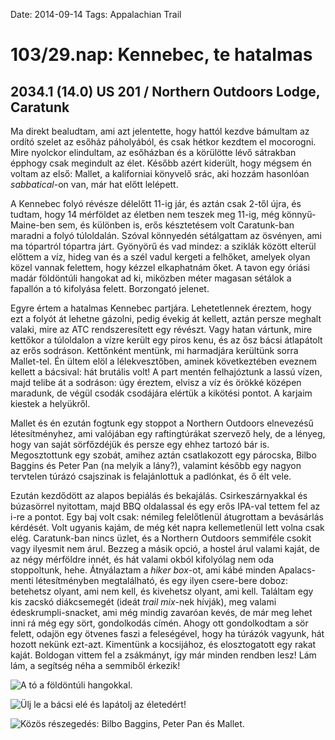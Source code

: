 Date: 2014-09-14
Tags: Appalachian Trail

# 103/29.nap: Kennebec, te hatalmas

## 2034.1 (14.0) US 201 / Northern Outdoors Lodge, Caratunk

Ma direkt bealudtam, ami azt jelentette, hogy hattól kezdve bámultam az ordító szelet az esőház páholyából, és csak hétkor kezdtem el mocorogni. Mire nyolckor elindultam, az esőházban és a körülötte lévő sátrakban épphogy csak megindult az élet. Később azért kiderült, hogy mégsem én voltam az első: Mallet, a kaliforniai könyvelő srác, aki hozzám hasonlóan *sabbatical*-on van, már hat előtt lelépett.

A Kennebec folyó révésze délelőtt 11-ig jár, és aztán csak 2-től újra, és tudtam, hogy 14 mérföldet az életben nem teszek meg 11-ig, még könnyű-Maine-ben sem, és különben is, erős késztetésem volt Caratunk-ban maradni a folyó túloldalán. Szóval könnyedén sétálgattam az ösvényen, ami ma tópartról tópartra járt. Gyönyörű és vad mindez: a sziklák között elterül előttem a víz, hideg van és a szél vadul kergeti a felhőket, amelyek olyan közel vannak felettem, hogy kézzel elkaphatnám őket. A tavon egy óriási madár földöntúli hangokat ad ki, miközben méter magasan sétálok a fapallón a tó kifolyása felett. Borzongató jelenet.

Egyre értem a hatalmas Kennebec partjára. Lehetetlennek éreztem, hogy ezt a folyót át lehetne gázolni, pedig évekig át kellett, aztán persze meghalt valaki, mire az ATC rendszeresített egy révészt. Vagy hatan vártunk, mire kettőkor a túloldalon a vízre került egy piros kenu, és az ősz bácsi átlapátolt az erős sodráson. Kettőnként mentünk, mi harmadjára kerültünk sorra Mallet-tel. Én ültem elöl a lélekvesztőben, aminek következtében eveznem kellett a bácsival: hát brutális volt! A part mentén felhajóztunk a lassú vízen, majd telibe át a sodráson: úgy éreztem, elvisz a víz és örökké középen maradunk, de végül csodák csodájára elértük a kikötési pontot. A karjaim kiestek a helyükről.

Mallet és én ezután fogtunk egy stoppot a Northern Outdoors elnevezésű létesítményhez, ami valójában egy raftingtúrákat szervező hely, de a lényeg, hogy van saját sörfőzdéjük és persze egy ehhez tartozó bár is. Megosztottunk egy szobát, amihez aztán csatlakozott egy párocska, Bilbo Baggins és Peter Pan (na melyik a lány?), valamint később egy nagyon tervtelen túrázó csajszinak is felajánlottuk a padlónkat, és ő élt vele.

Ezután kezdődött az alapos bepiálás és bekajálás. Csirkeszárnyakkal és búzasörrel nyitottam, majd BBQ oldalassal és egy erős IPA-val tettem fel az i-re a pontot. Egy baj volt csak: némileg felelőtlenül átugrottam a bevásárlás kérdését. Volt ugyanis kajám, de még két napra kellemetlenül lett volna csak elég. Caratunk-ban nincs üzlet, és a Northern Outdoors semmiféle csokit vagy ilyesmit nem árul. Bezzeg a másik opció, a hostel árul valami kaját, de az négy mérföldre innét, és hát valami okból kifolyólag nem oda stoppoltunk, hehe. Átnyálaztam a *hiker box*-ot, ami kábé minden Apalacs-menti létesítményben megtalálható, és egy ilyen csere-bere doboz: betehetsz olyant, ami nem kell, és kivehetsz olyant, ami kell. Találtam egy kis zacskó diákcsemegét (ideát *trail mix*-nek hívják), meg valami édeskrumpli-snacket, ami még mindig zavaróan kevés, de már meg lehet inni rá még egy sört, gondolkodás címén. Ahogy ott gondolkodtam a sör felett, odajön egy ötvenes faszi a feleségével, hogy ha túrázók vagyunk, hát hozott nekünk ezt-azt. Kimentünk a kocsijához, és elosztogatott egy rakat kaját. Boldogan vittem fel a zsákmányt, így már minden rendben lesz! Lám lám, a segítség néha a semmiből érkezik!

![A tó a földöntúli hangokkal.](https://lh3.googleusercontent.com/-ngNqyRPJ7F4/VDWn7jMVWxI/AAAAAAAAINA/ZG7pVg_FfNI/s1152-Ic42/140914_091148.jpg)

![Ülj le a bácsi elé és lapátolj az életedért!](https://lh3.googleusercontent.com/-Qw3rrwZjDXM/VDWn8ivqfuI/AAAAAAAAIRg/yQ34NPeBvgY/s800-Ic42/140914_141813.jpg)

![Közös részegedés: Bilbo Baggins, Peter Pan és Mallet.](https://lh3.googleusercontent.com/-jto3wpNcRcU/VDWn9NYeeoI/AAAAAAAAIOM/GH_Ft-p971s/s1152-Ic42/140914_190524.jpg)